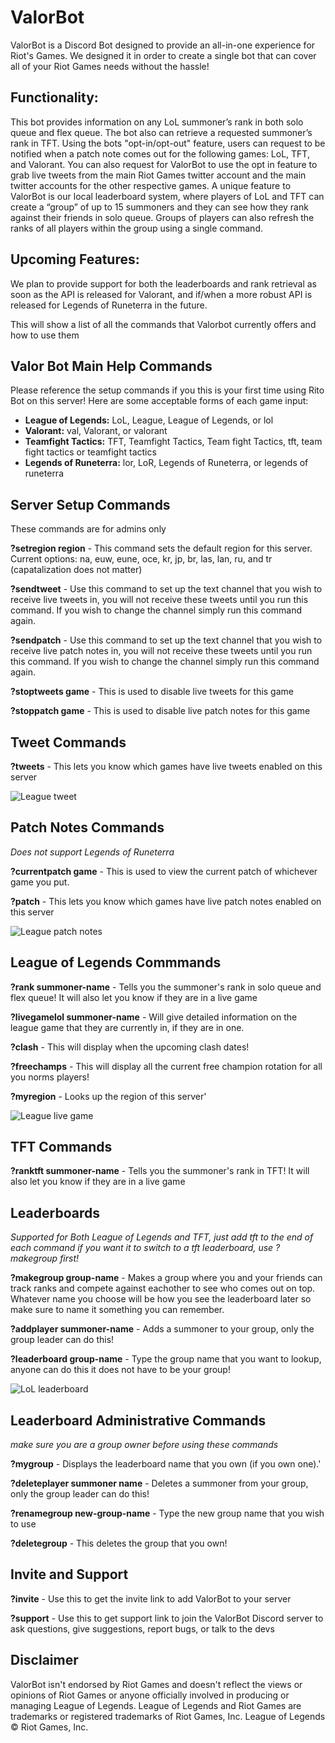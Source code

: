 # ValorBot

ValorBot is a Discord Bot designed to provide an all-in-one experience for Riot's Games. We designed it in order 
to create a single bot that can cover all of your Riot Games needs without the hassle! 

## Functionality:

This bot provides information on any LoL summoner’s rank in both solo queue and flex queue. The bot also can retrieve a 
requested summoner’s rank in TFT. Using the bots "opt-in/opt-out" feature, users can request to be notified when a patch
note comes out for the following games: LoL, TFT, and Valorant. You can also request for ValorBot to use the opt in 
feature to grab live tweets from the main Riot Games twitter account and the main twitter accounts for the other 
respective games. A unique feature to ValorBot is our local leaderboard system, where players of LoL and TFT can create
a “group” of up to 15 summoners and they can see how they rank against their friends in solo queue. Groups of players 
can also refresh the ranks of all players within the group using a single command. 

## Upcoming Features:

We plan to provide support for both the leaderboards and rank retrieval as soon as the API is released for Valorant, 
and if/when a more robust API is released for Legends of Runeterra in the future.

This will show a list of all the commands that Valorbot currently offers and how to use them


## Valor Bot Main Help Commands
Please reference the setup commands if you this is your first time using Rito Bot on this server! Here are some 
acceptable forms of each game input: 

+ **League of Legends:** LoL, League, League of Legends, or lol
+ **Valorant:** val, Valorant, or valorant
+ **Teamfight Tactics:** TFT, Teamfight Tactics, Team fight Tactics, tft, team fight tactics or teamfight tactics
+ **Legends of Runeterra:** lor, LoR, Legends of Runeterra, or legends of runeterra


## Server Setup Commands 
These commands are for admins only

**?setregion region** - This command sets the default region for this server. Current options: na, euw, eune, oce, kr,
jp, br, las, lan, ru, and tr (capatalization does not matter)

**?sendtweet** - Use this command to set up the text channel that you wish to receive
live tweets in, you will not receive these tweets until you run this command. If you
wish to change the channel simply run this command again.

**?sendpatch** - Use this command to set up the text channel that you wish to receive
live patch notes in, you will not receive these tweets until you run this command. If
you wish to change the channel simply run this command again.

**?stoptweets game** - This is used to disable live tweets for this game

**?stoppatch game** - This is used to disable live patch notes for this game


## Tweet Commands

**?tweets** - This lets you know which games have live tweets enabled on this server

![League tweet](https://i.ibb.co/9v6Vv2x/Lol-Tweetexample.png)

## Patch Notes Commands
*Does not support Legends of Runeterra*

**?currentpatch game** - This is used to view the current patch of whichever game you put.

**?patch** - This lets you know which games have live patch notes enabled on this server

![League patch notes](https://i.ibb.co/C7N0JkG/Lo-LPatch-Image.png)
## League of Legends Commmands

**?rank summoner-name** -  Tells you the summoner's rank in
solo queue and flex queue! It will also let you know if they are in a live game

**?livegamelol summoner-name** - Will give detailed information on the league game that they are currently in, if they 
are in one.

**?clash** - This will display when the upcoming clash dates!

**?freechamps** - This will display all the current free champion rotation for all you norms players!

**?myregion** - Looks up the region of this server'

![League live game](https://i.ibb.co/8Bm1bK5/Lo-LLive-Game-Image.png)
## TFT Commands

**?ranktft summoner-name** -  Tells you the summoner's rank in TFT! It will also let you know if they are in 
a live game

## Leaderboards 
*Supported for Both League of Legends and TFT, just add tft to the end of each command if you want it to switch to a 
tft leaderboard, use ?makegroup first!*

**?makegroup group-name** - Makes a group where you and 
your friends can track ranks and compete against eachother to see who comes out on top. 
Whatever name you choose will be how you see the leaderboard later so make sure to name 
it something you can remember.

**?addplayer summoner-name** - Adds a summoner to your group, only the group 
leader can do this!

**?leaderboard group-name** - Type the group name that you want to lookup, anyone can do 
this it does not have to be your group!

![LoL leaderboard](https://i.ibb.co/YbjmDMC/Lo-LLBImage.png)
## Leaderboard Administrative Commands 
*make sure you are a group owner before using these commands*

**?mygroup** - Displays the leaderboard name that you own (if you own one).'

**?deleteplayer summoner name** - Deletes a summoner from your group, only the group 
leader can do this!

**?renamegroup new-group-name** - Type the new group name that you wish to use

**?deletegroup** - This deletes the group that you own!


## Invite and Support

**?invite** - Use this to get the invite link to add ValorBot to your server

**?support** - Use this to get support link to join the ValorBot Discord server to ask questions, give suggestions, 
report bugs, or talk to the devs


## Disclaimer

ValorBot isn't endorsed by Riot Games and doesn't reflect the views or opinions of Riot Games or anyone officially 
involved in producing or managing League of Legends. League of Legends and Riot Games are trademarks or registered 
trademarks of Riot Games, Inc. League of Legends © Riot Games, Inc.

